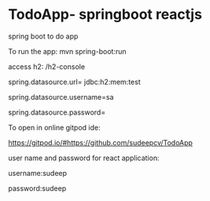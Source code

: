# TodoApp-  springboot reactjs
spring boot to do app

To run the app: mvn spring-boot:run

access h2:  /h2-console

spring.datasource.url= jdbc:h2:mem:test

spring.datasource.username=sa

spring.datasource.password=

To open in online gitpod ide:

https://gitpod.io/#https://github.com/sudeepcv/TodoApp

user name and password for react application:


username:sudeep

password:sudeep

